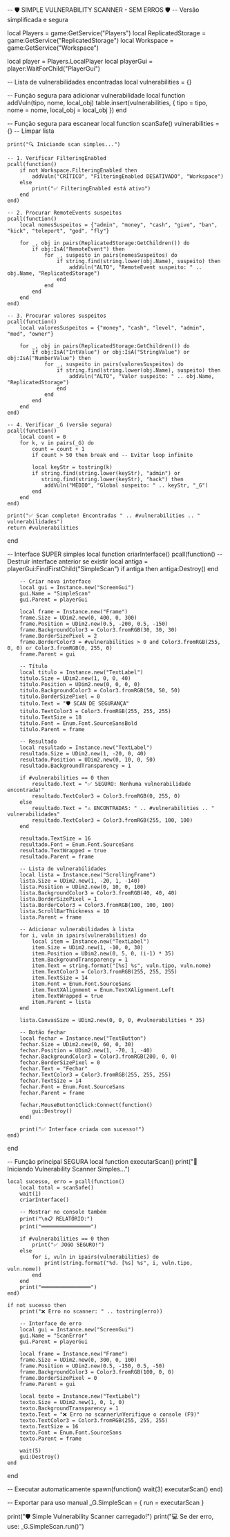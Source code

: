 -- 🛡️ SIMPLE VULNERABILITY SCANNER - SEM ERROS 🛡️
-- Versão simplificada e segura

local Players = game:GetService("Players")
local ReplicatedStorage = game:GetService("ReplicatedStorage")
local Workspace = game:GetService("Workspace")

local player = Players.LocalPlayer
local playerGui = player:WaitForChild("PlayerGui")

-- Lista de vulnerabilidades encontradas
local vulnerabilities = {}

-- Função segura para adicionar vulnerabilidade
local function addVuln(tipo, nome, local_obj)
    table.insert(vulnerabilities, {
        tipo = tipo,
        nome = nome,
        local_obj = local_obj
    })
end

-- Função segura para escanear
local function scanSafe()
    vulnerabilities = {} -- Limpar lista
    
    print("🔍 Iniciando scan simples...")
    
    -- 1. Verificar FilteringEnabled
    pcall(function()
        if not Workspace.FilteringEnabled then
            addVuln("CRÍTICO", "FilteringEnabled DESATIVADO", "Workspace")
        else
            print("✅ FilteringEnabled está ativo")
        end
    end)
    
    -- 2. Procurar RemoteEvents suspeitos
    pcall(function()
        local nomesSuspeitos = {"admin", "money", "cash", "give", "ban", "kick", "teleport", "god", "fly"}
        
        for _, obj in pairs(ReplicatedStorage:GetChildren()) do
            if obj:IsA("RemoteEvent") then
                for _, suspeito in pairs(nomesSuspeitos) do
                    if string.find(string.lower(obj.Name), suspeito) then
                        addVuln("ALTO", "RemoteEvent suspeito: " .. obj.Name, "ReplicatedStorage")
                    end
                end
            end
        end
    end)
    
    -- 3. Procurar valores suspeitos
    pcall(function()
        local valoresSuspeitos = {"money", "cash", "level", "admin", "mod", "owner"}
        
        for _, obj in pairs(ReplicatedStorage:GetChildren()) do
            if obj:IsA("IntValue") or obj:IsA("StringValue") or obj:IsA("NumberValue") then
                for _, suspeito in pairs(valoresSuspeitos) do
                    if string.find(string.lower(obj.Name), suspeito) then
                        addVuln("ALTO", "Valor suspeito: " .. obj.Name, "ReplicatedStorage")
                    end
                end
            end
        end
    end)
    
    -- 4. Verificar _G (versão segura)
    pcall(function()
        local count = 0
        for k, v in pairs(_G) do
            count = count + 1
            if count > 50 then break end -- Evitar loop infinito
            
            local keyStr = tostring(k)
            if string.find(string.lower(keyStr), "admin") or 
               string.find(string.lower(keyStr), "hack") then
                addVuln("MÉDIO", "Global suspeito: " .. keyStr, "_G")
            end
        end
    end)
    
    print("✅ Scan completo! Encontradas " .. #vulnerabilities .. " vulnerabilidades")
    return #vulnerabilities
end

-- Interface SUPER simples
local function criarInterface()
    pcall(function()
        -- Destruir interface anterior se existir
        local antiga = playerGui:FindFirstChild("SimpleScan")
        if antiga then antiga:Destroy() end
        
        -- Criar nova interface
        local gui = Instance.new("ScreenGui")
        gui.Name = "SimpleScan"
        gui.Parent = playerGui
        
        local frame = Instance.new("Frame")
        frame.Size = UDim2.new(0, 400, 0, 300)
        frame.Position = UDim2.new(0.5, -200, 0.5, -150)
        frame.BackgroundColor3 = Color3.fromRGB(30, 30, 30)
        frame.BorderSizePixel = 2
        frame.BorderColor3 = #vulnerabilities > 0 and Color3.fromRGB(255, 0, 0) or Color3.fromRGB(0, 255, 0)
        frame.Parent = gui
        
        -- Título
        local titulo = Instance.new("TextLabel")
        titulo.Size = UDim2.new(1, 0, 0, 40)
        titulo.Position = UDim2.new(0, 0, 0, 0)
        titulo.BackgroundColor3 = Color3.fromRGB(50, 50, 50)
        titulo.BorderSizePixel = 0
        titulo.Text = "🛡️ SCAN DE SEGURANÇA"
        titulo.TextColor3 = Color3.fromRGB(255, 255, 255)
        titulo.TextSize = 18
        titulo.Font = Enum.Font.SourceSansBold
        titulo.Parent = frame
        
        -- Resultado
        local resultado = Instance.new("TextLabel")
        resultado.Size = UDim2.new(1, -20, 0, 40)
        resultado.Position = UDim2.new(0, 10, 0, 50)
        resultado.BackgroundTransparency = 1
        
        if #vulnerabilities == 0 then
            resultado.Text = "✅ SEGURO: Nenhuma vulnerabilidade encontrada!"
            resultado.TextColor3 = Color3.fromRGB(0, 255, 0)
        else
            resultado.Text = "⚠️ ENCONTRADAS: " .. #vulnerabilities .. " vulnerabilidades"
            resultado.TextColor3 = Color3.fromRGB(255, 100, 100)
        end
        
        resultado.TextSize = 16
        resultado.Font = Enum.Font.SourceSans
        resultado.TextWrapped = true
        resultado.Parent = frame
        
        -- Lista de vulnerabilidades
        local lista = Instance.new("ScrollingFrame")
        lista.Size = UDim2.new(1, -20, 1, -140)
        lista.Position = UDim2.new(0, 10, 0, 100)
        lista.BackgroundColor3 = Color3.fromRGB(40, 40, 40)
        lista.BorderSizePixel = 1
        lista.BorderColor3 = Color3.fromRGB(100, 100, 100)
        lista.ScrollBarThickness = 10
        lista.Parent = frame
        
        -- Adicionar vulnerabilidades à lista
        for i, vuln in ipairs(vulnerabilities) do
            local item = Instance.new("TextLabel")
            item.Size = UDim2.new(1, -10, 0, 30)
            item.Position = UDim2.new(0, 5, 0, (i-1) * 35)
            item.BackgroundTransparency = 1
            item.Text = string.format("[%s] %s", vuln.tipo, vuln.nome)
            item.TextColor3 = Color3.fromRGB(255, 255, 255)
            item.TextSize = 14
            item.Font = Enum.Font.SourceSans
            item.TextXAlignment = Enum.TextXAlignment.Left
            item.TextWrapped = true
            item.Parent = lista
        end
        
        lista.CanvasSize = UDim2.new(0, 0, 0, #vulnerabilities * 35)
        
        -- Botão fechar
        local fechar = Instance.new("TextButton")
        fechar.Size = UDim2.new(0, 60, 0, 30)
        fechar.Position = UDim2.new(1, -70, 1, -40)
        fechar.BackgroundColor3 = Color3.fromRGB(200, 0, 0)
        fechar.BorderSizePixel = 0
        fechar.Text = "Fechar"
        fechar.TextColor3 = Color3.fromRGB(255, 255, 255)
        fechar.TextSize = 14
        fechar.Font = Enum.Font.SourceSans
        fechar.Parent = frame
        
        fechar.MouseButton1Click:Connect(function()
            gui:Destroy()
        end)
        
        print("✅ Interface criada com sucesso!")
    end)
end

-- Função principal SEGURA
local function executarScan()
    print("🚀 Iniciando Vulnerability Scanner Simples...")
    
    local sucesso, erro = pcall(function()
        local total = scanSafe()
        wait(1)
        criarInterface()
        
        -- Mostrar no console também
        print("\n📋 RELATÓRIO:")
        print("════════════════")
        
        if #vulnerabilities == 0 then
            print("✅ JOGO SEGURO!")
        else
            for i, vuln in ipairs(vulnerabilities) do
                print(string.format("%d. [%s] %s", i, vuln.tipo, vuln.nome))
            end
        end
        print("════════════════")
    end)
    
    if not sucesso then
        print("❌ Erro no scanner: " .. tostring(erro))
        
        -- Interface de erro
        local gui = Instance.new("ScreenGui")
        gui.Name = "ScanError"
        gui.Parent = playerGui
        
        local frame = Instance.new("Frame")
        frame.Size = UDim2.new(0, 300, 0, 100)
        frame.Position = UDim2.new(0.5, -150, 0.5, -50)
        frame.BackgroundColor3 = Color3.fromRGB(100, 0, 0)
        frame.BorderSizePixel = 0
        frame.Parent = gui
        
        local texto = Instance.new("TextLabel")
        texto.Size = UDim2.new(1, 0, 1, 0)
        texto.BackgroundTransparency = 1
        texto.Text = "❌ Erro no scanner\nVerifique o console (F9)"
        texto.TextColor3 = Color3.fromRGB(255, 255, 255)
        texto.TextSize = 16
        texto.Font = Enum.Font.SourceSans
        texto.Parent = frame
        
        wait(5)
        gui:Destroy()
    end
end

-- Executar automaticamente
spawn(function()
    wait(3)
    executarScan()
end)

-- Exportar para uso manual
_G.SimpleScan = {
    run = executarScan
}

print("🛡️ Simple Vulnerability Scanner carregado!")
print("💻 Se der erro, use: _G.SimpleScan.run()")
